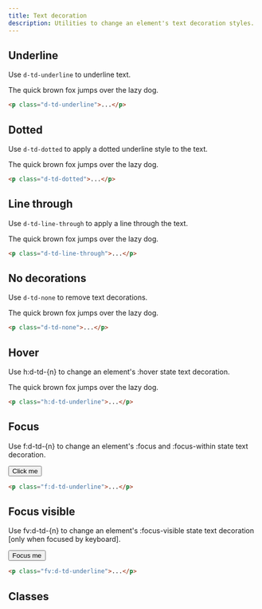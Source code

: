 ```yaml
---
title: Text decoration
description: Utilities to change an element's text decoration styles.
---
```


## Underline

Use `d-td-underline` to underline text.

<code-well-header class="d-d-flex d-jc-center d-fd-column d-p24 d-bgc-magenta-100 d-w100p d-hmn102" custom>
  <p class="d-fs-300 d-fc-magenta-300 d-td-underline">The quick brown fox jumps over the lazy dog.</p>
</code-well-header>

```html
<p class="d-td-underline">...</p>
```

## Dotted

Use `d-td-dotted` to apply a dotted underline style to the text.

<code-well-header class="d-d-flex d-jc-center d-fd-column d-p24 d-bgc-purple-100 d-w100p d-hmn102" custom>
  <p class="d-fs-300 d-fc-purple-400 d-td-dotted">The quick brown fox jumps over the lazy dog.</p>
</code-well-header>

```html
<p class="d-td-dotted">...</p>
```

## Line through

Use `d-td-line-through` to apply a line through the text.

<code-well-header class="d-d-flex d-jc-center d-fd-column d-p24 d-bgc-green-100 d-w100p d-hmn102" custom>
  <p class="d-fs-300 d-fc-green d-td-line-through">The quick brown fox jumps over the lazy dog.</p>
</code-well-header>

```html
<p class="d-td-line-through">...</p>
```

## No decorations

Use `d-td-none` to remove text decorations.

<code-well-header class="d-d-flex d-jc-center d-fd-column d-p24 d-bgc-red-100 d-w100p d-hmn102" custom>
            <p class="d-fs-300 d-fc-red d-td-none">The quick brown fox jumps over the lazy dog.</p>
</code-well-header>

```html
<p class="d-td-none">...</p>
```

<script setup>
  import { decoration } from '@data/type.json';
</script>

## Hover
Use h:d-td-{n} to change an element's :hover state text decoration.

<code-well-header class="d-d-flex d-jc-center d-fd-column d-p24 d-bgc-magenta-100 d-w100p d-hmn102" custom>
  <p class="d-fs-300 d-fc-magenta-300 h:d-td-underline">The quick brown fox jumps over the lazy dog.</p>
</code-well-header>

```html
<p class="h:d-td-underline">...</p>
```

## Focus
Use f:d-td-{n} to change an element's :focus and :focus-within state text decoration.

<code-well-header class="d-fl-center d-p24 d-bgc-neutral-white d-w100p d-hmn102" custom>
  <button class="d-ba-none d-fl-center d-p16 d-bar8 d-bgc-magenta-100 d-fs-200 d-fw-bold d-bs-none f:d-td-underline">Click me</button>
</code-well-header>

```html
<p class="f:d-td-underline">...</p>
```

## Focus visible
Use fv:d-td-{n} to change an element's :focus-visible state text decoration [only when focused by keyboard].

<code-well-header class="d-fl-center d-p24 d-bgc-neutral-white d-w100p d-hmn102" custom>
  <button class="d-ba-none d-fl-center d-p16 d-bar8 d-bgc-magenta-100 d-fs-200 d-fw-bold d-bs-none fv:d-td-underline">Focus me</button>
</code-well-header>

```html
<p class="fv:d-td-underline">...</p>
```

## Classes

<utility-class-table>
  <template #content>
    <tbody>
      <tr v-for=" i in decoration">
        <th scope="row" class="d-ff-mono d-fc-purple-400 d-fw-normal d-fs-100">.d-td-{{ i }}</th>
        <td class="d-ff-mono d-fs-100">
          <span v-if="i === 'dotted'">text-decoration: underline {{ i }} !important</span>
          <span v-else>text-decoration: {{ i }} !important</span>
        </td>
      </tr>
    </tbody>
  </template>
</utility-class-table>
